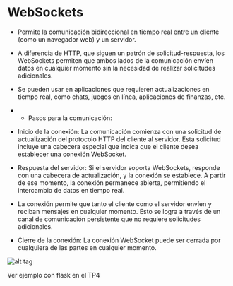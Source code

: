 # WebSockets 

* Permite la comunicación bidireccional en tiempo real entre un cliente (como un navegador web) y un servidor. 

* A diferencia de HTTP, que siguen un patrón de solicitud-respuesta, los WebSockets permiten que ambos lados de la comunicación envíen datos en cualquier momento sin la necesidad de realizar solicitudes adicionales.

* Se pueden usar en aplicaciones que requieren actualizaciones en tiempo real, como chats, juegos en línea, aplicaciones de finanzas, etc.


* * Pasos para la comunicación:

- Inicio de la conexión: La comunicación comienza con una solicitud de actualización del protocolo HTTP del cliente al servidor. Esta solicitud incluye una cabecera especial que indica que el cliente desea establecer una conexión WebSocket.

- Respuesta del servidor: Si el servidor soporta WebSockets, responde con una cabecera de actualización, y la conexión se establece. A partir de ese momento, la conexión permanece abierta, permitiendo el intercambio de datos en tiempo real.

- La conexión permite que tanto el cliente como el servidor envíen y reciban mensajes en cualquier momento. Esto se logra a través de un canal de comunicación persistente que no requiere solicitudes adicionales.

- Cierre de la conexión: La conexión WebSocket puede ser cerrada por cualquiera de las partes en cualquier momento.

![alt tag](https://github.com/jaouret/PDI_2024-TP1-TP2-TP3-TP4/blob/main/protocols.png)

Ver ejemplo con flask en el TP4

